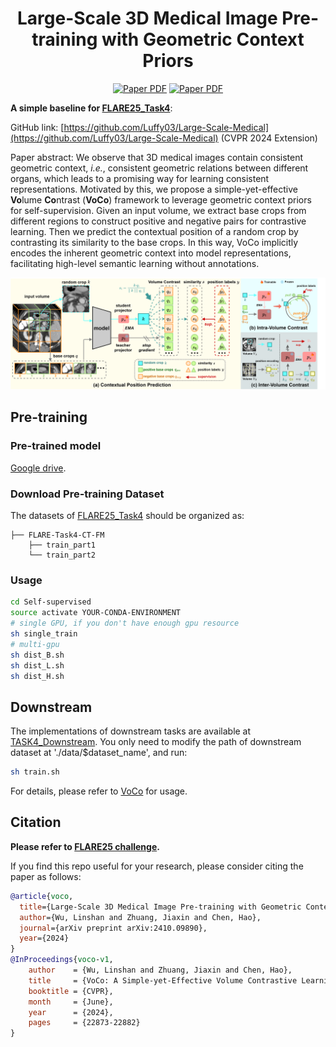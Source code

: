 <div align="center">
<h1>Large-Scale 3D Medical Image Pre-training with Geometric Context Priors</h1>

<a href="https://github.com/Luffy03/Large-Scale-Medical"><img src='https://img.shields.io/badge/arXiv-Preprint-red' alt='Paper PDF'></a>
<a href="https://openaccess.thecvf.com/content/CVPR2024/html/Wu_VoCo_A_Simple-yet-Effective_Volume_Contrastive_Learning_Framework_for_3D_Medical_CVPR_2024_paper.html"><img src='https://img.shields.io/badge/CVPR-Conference-red' alt='Paper PDF'></a>
</div>

**A simple baseline for [FLARE25_Task4](https://huggingface.co/datasets/FLARE-MedFM/FLARE-Task4-CT-FM)**:

GitHub link: [https://github.com/Luffy03/Large-Scale-Medical](https://github.com/Luffy03/Large-Scale-Medical) (CVPR 2024 Extension)

Paper abstract: We observe that 3D medical images contain consistent geometric context, *i.e.*, consistent geometric relations between different organs, which leads to a promising way for learning consistent representations.
Motivated by this, we propose a simple-yet-effective **Vo**lume **Co**ntrast (**VoCo**) framework to leverage geometric context priors for self-supervision. 
Given an input volume, we extract base crops from different regions to construct positive and negative pairs for contrastive learning. Then we predict the contextual position of a random crop by contrasting its similarity to the base crops.
In this way, VoCo implicitly encodes the inherent geometric context into model representations, facilitating high-level semantic learning without annotations.

![framework](assets/framework.png)

## Pre-training

### Pre-trained model
[Google drive](https://drive.google.com/file/d/1U2HvC6_8TN71NN83Hoz8e-dPGbO_rtLC/view?usp=drive_link).

### Download Pre-training Dataset

The datasets of [FLARE25_Task4](https://huggingface.co/datasets/FLARE-MedFM/FLARE-Task4-CT-FM) should be organized as:
```
├── FLARE-Task4-CT-FM
    ├── train_part1
    └── train_part2
```

### Usage

```bash
cd Self-supervised
source activate YOUR-CONDA-ENVIRONMENT
# single GPU, if you don't have enough gpu resource
sh single_train
# multi-gpu
sh dist_B.sh
sh dist_L.sh
sh dist_H.sh
```

## Downstream

The implementations of downstream tasks are available at [TASK4_Downstream](https://github.com/lwubfcse/FLARE25_Task4_baseline_VoCo/tree/main/TASK4_Downstream).
You only need to modify the path of downstream dataset at './data/$dataset_name', and run:
```bash
sh train.sh
```

For details, please refer to [VoCo](https://github.com/Luffy03/Large-Scale-Medical/tree/main/Downstream) for usage.


## Citation
**Please refer to [FLARE25 challenge](https://flare-medfm.github.io/).**

If you find this repo useful for your research, please consider citing the paper as follows:

```bibtex
@article{voco,
  title={Large-Scale 3D Medical Image Pre-training with Geometric Context Priors},
  author={Wu, Linshan and Zhuang, Jiaxin and Chen, Hao},
  journal={arXiv preprint arXiv:2410.09890},
  year={2024}
}
@InProceedings{voco-v1,
    author    = {Wu, Linshan and Zhuang, Jiaxin and Chen, Hao},
    title     = {VoCo: A Simple-yet-Effective Volume Contrastive Learning Framework for 3D Medical Image Analysis},
    booktitle = {CVPR},
    month     = {June},
    year      = {2024},
    pages     = {22873-22882}
}
```

